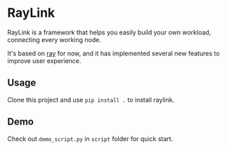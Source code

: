 # RayLink

RayLink is a framework that helps you easily build your own workload, connecting every working node.

It's based on [ray](https://github.com/ray-project/ray) for now, and it has implemented several new features to improve
user experience.

## Usage

Clone this project and use `pip install .` to install raylink.

## Demo

Check out `demo_script.py` in `script` folder for quick start.
